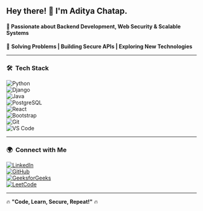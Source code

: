 <h2> Hey there! 👋 I'm Aditya Chatap.</h2>  
<h4> 🚀 Passionate about Backend Development, Web Security & Scalable Systems </h4>  

🎯 **Solving Problems | Building Secure APIs | Exploring New Technologies**  

---

<h3> 🛠 &nbsp;Tech Stack</h3>

  ![Python](https://img.shields.io/badge/-Python-333333?style=flat&logo=python)  
  ![Django](https://img.shields.io/badge/-Django-333333?style=flat&logo=django)  
  ![Java](https://img.shields.io/badge/-Java-333333?style=flat&logo=oracle)  
  ![PostgreSQL](https://img.shields.io/badge/-PostgreSQL-333333?style=flat&logo=postgresql)  
  ![React](https://img.shields.io/badge/-React-333333?style=flat&logo=react)  
  ![Bootstrap](https://img.shields.io/badge/-Bootstrap-333333?style=flat&logo=bootstrap&logoColor=563D7C)  
  ![Git](https://img.shields.io/badge/-Git-333333?style=flat&logo=git)  
  ![VS Code](https://img.shields.io/badge/-VS%20Code-333333?style=flat&logo=visual-studio-code)  

---

<h3> 🌍 &nbsp;Connect with Me</h3>  

[![LinkedIn](https://img.shields.io/badge/-LinkedIn-0077B5?style=flat&logo=linkedin&logoColor=white)](https://www.linkedin.com/in/aditya-chatap-703302230/)  
[![GitHub](https://img.shields.io/badge/-GitHub-333333?style=flat&logo=github)](https://github.com/adityaChatap15)  
[![GeeksforGeeks](https://img.shields.io/badge/-GeeksforGeeks-0F9D58?style=flat&logo=geeksforgeeks&logoColor=white)](https://www.geeksforgeeks.org/user/user_zj8g73fvo6n/)  
[![LeetCode](https://img.shields.io/badge/-LeetCode-FFA116?style=flat&logo=leetcode&logoColor=white)](https://leetcode.com/u/adityachatap123/)  

---

🔥 **"Code, Learn, Secure, Repeat!"** 🔥  
